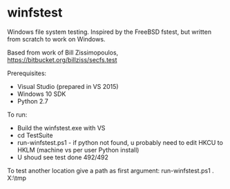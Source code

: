 # winfstest
Windows file system testing. Inspired by the FreeBSD fstest, but written from scratch to work on Windows.

Based from work of Bill Zissimopoulos, https://bitbucket.org/billziss/secfs.test

Prerequisites:
* Visual Studio (prepared in VS 2015)
* Windows 10 SDK 
* Python 2.7

To run:
* Build the winfstest.exe with VS
* cd TestSuite
* run-winfstest.ps1 - if python not found, u probably need to edit HKCU to HKLM (machine vs per user Python install)
* U shoud see test done 492/492 

To test another location give a path as first argument: run-winfstest.ps1 . X:\tmp

